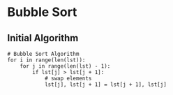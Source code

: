 # Bubble Sort
## Initial Algorithm
```
# Bubble Sort Algorithm 
for i in range(len(lst)):   
    for j in range(len(lst) - 1):   
        if lst[j] > lst[j + 1]:
            # swap elements
            lst[j], lst[j + 1] = lst[j + 1], lst[j]
```

